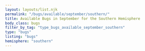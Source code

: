 ```yaml
---
layout: layouts/list.njk
permalink: "/bugs/available/september/southern/"
title: Available Bugs in September for the Southern Hemisphere
body_class: bugs
filter_by_tag: "type_bugs_available_september_southern"
type: "bugs"
listing: "bugs"
hemisphere: "southern"
---
```

